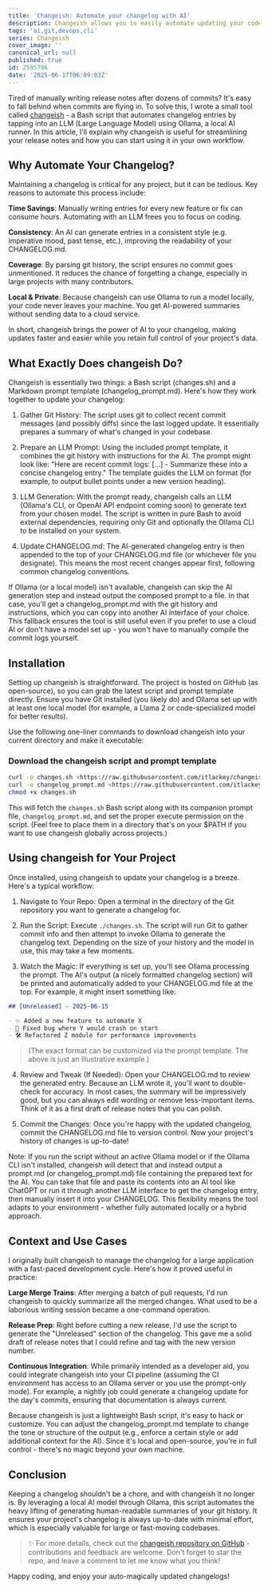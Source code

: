```yaml
---
title: 'Changeish: Automate your changelog with AI'
description: Changeish allows you to easily automate updating your code's change log.
tags: 'ai,git,devops,cli'
series: Changeish
cover_image: ''
canonical_url: null
published: true
id: 2595796
date: '2025-06-17T06:09:03Z'
---
```


Tired of manually writing release notes after dozens of commits? It's easy to fall behind when commits are flying in. To solve this, I wrote a small tool called [changeish](https://github.com/itlackey/changeish) - a Bash script that automates changelog entries by tapping into an LLM (Large Language Model) using Ollama, a local AI runner. In this article, I'll explain why changeish is useful for streamlining your release notes and how you can start using it in your own workflow.

## Why Automate Your Changelog?

Maintaining a changelog is critical for any project, but it can be tedious. Key reasons to automate this process include:

**Time Savings**: Manually writing entries for every new feature or fix can consume hours. Automating with an LLM frees you to focus on coding.

**Consistency**: An AI can generate entries in a consistent style (e.g. imperative mood, past tense, etc.), improving the readability of your CHANGELOG.md.

**Coverage**: By parsing git history, the script ensures no commit goes unmentioned. It reduces the chance of forgetting a change, especially in large projects with many contributors.

**Local & Private**: Because changeish can use Ollama to run a model locally, your code never leaves your machine. You get AI-powered summaries without sending data to a cloud service.

In short, changeish brings the power of AI to your changelog, making updates faster and easier while you retain full control of your project's data.

## What Exactly Does changeish Do?

Changeish is essentially two things: a Bash script (changes.sh) and a Markdown prompt template (changelog_prompt.md). Here's how they work together to update your changelog:

1. Gather Git History: The script uses git to collect recent commit messages (and possibly diffs) since the last logged update. It essentially prepares a summary of what's changed in your codebase.

2. Prepare an LLM Prompt: Using the included prompt template, it combines the git history with instructions for the AI. The prompt might look like: "Here are recent commit logs: [...] - Summarize these into a concise changelog entry." The template guides the LLM on format (for example, to output bullet points under a new version heading).

3. LLM Generation: With the prompt ready, changeish calls an LLM (Ollama's CLI, or OpenAI API endpoint coming soon) to generate text from your chosen model. The script is written in pure Bash to avoid external dependencies, requiring only Git and optionally the Ollama CLI to be installed on your system.

4. Update CHANGELOG.md: The AI-generated changelog entry is then appended to the top of your CHANGELOG.md file (or whichever file you designate). This means the most recent changes appear first, following common changelog conventions.

If Ollama (or a local model) isn't available, changeish can skip the AI generation step and instead output the composed prompt to a file. In that case, you'll get a changelog_prompt.md with the git history and instructions, which you can copy into another AI interface of your choice. This fallback ensures the tool is still useful even if you prefer to use a cloud AI or don't have a model set up - you won't have to manually compile the commit logs yourself.

## Installation

Setting up changeish is straightforward. The project is hosted on GitHub (as open-source), so you can grab the latest script and prompt template directly. Ensure you have Git installed (you likely do) and Ollama set up with at least one local model (for example, a Llama 2 or code-specialized model for better results).

Use the following one-liner commands to download changeish into your current directory and make it executable:

### Download the changeish script and prompt template

```bash
curl -o changes.sh <https://raw.githubusercontent.com/itlackey/changeish/main/changes.sh>
curl -o changelog_prompt.md <https://raw.githubusercontent.com/itlackey/changeish/main/changelog_prompt.md>
chmod +x changes.sh
```

This will fetch the `changes.sh` Bash script along with its companion prompt file, `changelog_prompt.md`, and set the proper execute permission on the script. (Feel free to place them in a directory that's on your $PATH if you want to use changeish globally across projects.)

## Using changeish for Your Project

Once installed, using changeish to update your changelog is a breeze. Here's a typical workflow:

1. Navigate to Your Repo: Open a terminal in the directory of the Git repository you want to generate a changelog for.

2. Run the Script: Execute `./changes.sh`. The script will run Git to gather commit info and then attempt to invoke Ollama to generate the changelog text. Depending on the size of your history and the model in use, this may take a few moments.

3. Watch the Magic: If everything is set up, you'll see Ollama processing the prompt. The AI's output (a nicely formatted changelog section) will be printed and automatically added to your CHANGELOG.md file at the top. For example, it might insert something like:

```markdown
## [Unreleased] - 2025-06-15

- ✨ Added a new feature to automate X
- 🐛 Fixed bug where Y would crash on start
- 🛠 Refactored Z module for performance improvements
```

> (The exact format can be customized via the prompt template. The above is just an illustrative example.)

4. Review and Tweak (If Needed): Open your CHANGELOG.md to review the generated entry. Because an LLM wrote it, you'll want to double-check for accuracy. In most cases, the summary will be impressively good, but you can always edit wording or remove less-important items. Think of it as a first draft of release notes that you can polish.

5. Commit the Changes: Once you're happy with the updated changelog, commit the CHANGELOG.md file to version control. Now your project's history of changes is up-to-date!

Note: If you run the script without an active Ollama model or if the Ollama CLI isn't installed, changeish will detect that and instead output a prompt.md (or changelog_prompt.md) file containing the prepared text for the AI. You can take that file and paste its contents into an AI tool like ChatGPT or run it through another LLM interface to get the changelog entry, then manually insert it into your CHANGELOG. This flexibility means the tool adapts to your environment - whether fully automated locally or a hybrid approach.

## Context and Use Cases

I originally built changeish to manage the changelog for a large application with a fast-paced development cycle. Here's how it proved useful in practice:

**Large Merge Trains**: After merging a batch of pull requests, I'd run changeish to quickly summarize all the merged changes. What used to be a laborious writing session became a one-command operation.

**Release Prep**: Right before cutting a new release, I'd use the script to generate the "Unreleased" section of the changelog. This gave me a solid draft of release notes that I could refine and tag with the new version number.

**Continuous Integration**: While primarily intended as a developer aid, you could integrate changeish into your CI pipeline (assuming the CI environment has access to an Ollama server or you use the prompt-only mode). For example, a nightly job could generate a changelog update for the day's commits, ensuring that documentation is always current.

Because changeish is just a lightweight Bash script, it's easy to hack or customize. You can adjust the changelog_prompt.md template to change the tone or structure of the output (e.g., enforce a certain style or add additional context for the AI). Since it's local and open-source, you're in full control - there's no magic beyond your own machine.

## Conclusion

Keeping a changelog shouldn't be a chore, and with changeish it no longer is. By leveraging a local AI model through Ollama, this script automates the heavy lifting of generating human-readable summaries of your git history. It ensures your project's changelog is always up-to-date with minimal effort, which is especially valuable for large or fast-moving codebases.

> ✨ For more details, check out the [changeish repository on GitHub](https://github.com/itlackey/changeish) - contributions and feedback are welcome. Don't forget to star the repo, and leave a comment to let me know what you think!

Happy coding, and enjoy your auto-magically updated changelogs!
